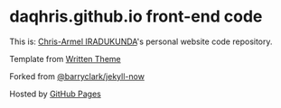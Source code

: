 # daqhris.github.io front-end code
This is: [Chris-Armel IRADUKUNDA](https://daqhris.github.com)'s personal website code repository.

Template from [Written Theme](https://www.tumblr.com/theme/38737)

Forked from [@barryclark/jekyll-now](https://github.com/barryclark/jekyll-now) 

Hosted by [GitHub Pages](https://pages.github.com/)
